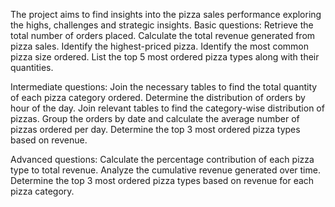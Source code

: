 The project aims to find insights into the pizza sales performance exploring the highs, challenges and strategic insights.
Basic questions:
Retrieve the total number of orders placed.
Calculate the total revenue generated from pizza sales.
Identify the highest-priced pizza.
Identify the most common pizza size ordered.
List the top 5 most ordered pizza types along with their quantities.


Intermediate questions:
Join the necessary tables to find the total quantity of each pizza category ordered.
Determine the distribution of orders by hour of the day.
Join relevant tables to find the category-wise distribution of pizzas.
Group the orders by date and calculate the average number of pizzas ordered per day.
Determine the top 3 most ordered pizza types based on revenue.

Advanced questions:
Calculate the percentage contribution of each pizza type to total revenue.
Analyze the cumulative revenue generated over time.
Determine the top 3 most ordered pizza types based on revenue for each pizza category.
